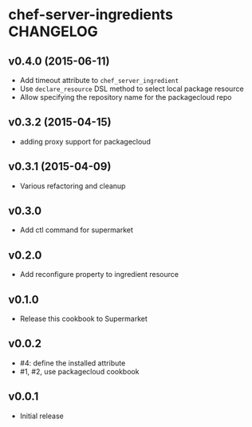 chef-server-ingredients CHANGELOG
=================================

v0.4.0 (2015-06-11)
-------------------

- Add timeout attribute to `chef_server_ingredient`
- Use `declare_resource` DSL method to select local package resource
- Allow specifying the repository name for the packagecloud repo

v0.3.2 (2015-04-15)
--------------------
- adding proxy support for packagecloud

v0.3.1 (2015-04-09)
--------------------
- Various refactoring and cleanup

v0.3.0
------
- Add ctl command for supermarket

v0.2.0
------
- Add reconfigure property to ingredient resource

v0.1.0
------
- Release this cookbook to Supermarket

v0.0.2
------
- #4: define the installed attribute
- #1, #2, use packagecloud cookbook

v0.0.1
--------
- Initial release
